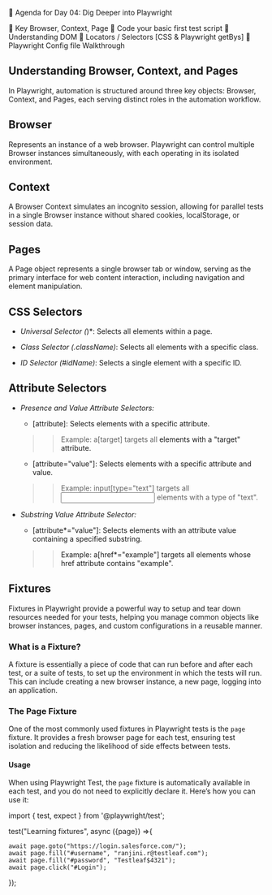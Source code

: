 📑 Agenda for Day 04: Dig Deeper into Playwright

📌 Key Browser, Context, Page
📌 Code your basic first test script
📌 Understanding DOM
📌 Locators / Selectors [CSS & Playwright getBys]
📌 Playwright Config file Walkthrough

## Understanding Browser, Context, and Pages

In Playwright, automation is structured around three key objects: Browser, Context, and Pages, each serving distinct roles in the automation workflow.

## Browser

Represents an instance of a web browser. Playwright can control multiple Browser instances simultaneously, with each operating in its isolated environment.

## Context
A Browser Context simulates an incognito session, allowing for parallel tests in a single Browser instance without shared cookies, localStorage, or session data.

## Pages

A Page object represents a single browser tab or window, serving as the primary interface for web content interaction, including navigation and element manipulation.

## CSS Selectors
- *Universal Selector (*)*: Selects all elements within a page.

- *Class Selector (.className)*: Selects all elements with a specific class.

- *ID Selector (#idName)*: Selects a single element with a specific ID.

## Attribute Selectors
- *Presence and Value Attribute Selectors:*

    - [attribute]: Selects elements with a specific attribute.
    >> Example: a[target] targets all <a> elements with a "target" attribute.
    - [attribute="value"]: Selects elements with a specific attribute and value.
    >> Example: input[type="text"] targets all <input> elements with a type of "text".

- *Substring Value Attribute Selector:* 

    - [attribute*="value"]: Selects elements with an attribute value containing a specified substring.
    >> Example: a[href*="example"] targets all <a> elements whose href attribute contains "example".


## Fixtures

Fixtures in Playwright provide a powerful way to setup and tear down resources needed for your tests, helping you manage common objects like browser instances, pages, and custom configurations in a reusable manner.

### What is a Fixture?

A fixture is essentially a piece of code that can run before and after each test, or a suite of tests, to set up the environment in which the tests will run. This can include creating a new browser instance, a new page, logging into an application.

### The Page Fixture

One of the most commonly used fixtures in Playwright tests is the `page` fixture. It provides a fresh browser page for each test, ensuring test isolation and reducing the likelihood of side effects between tests.

#### Usage

When using Playwright Test, the `page` fixture is automatically available in each test, and you do not need to explicitly declare it. Here’s how you can use it:


import { test, expect } from '@playwright/test';

test("Learning fixtures", async ({page}) =>{

    await page.goto("https://login.salesforce.com/");
    await page.fill("#username", "ranjini.r@testleaf.com");
    await page.fill("#password", "Testleaf$4321");
    await page.click("#Login");

});
